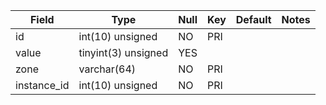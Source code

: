 **Field**|**Type**|**Null**|**Key**|**Default**|**Notes**
-----|-----|-----|-----|-----|-----
id|int(10) unsigned|NO|PRI| | 
value|tinyint(3) unsigned|YES| | | 
zone|varchar(64)|NO|PRI| | 
instance\_id|int(10) unsigned|NO|PRI| | 
